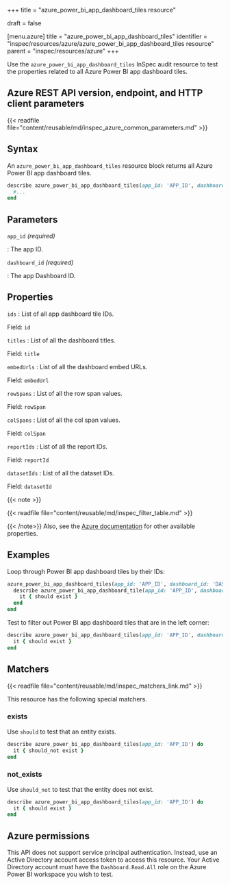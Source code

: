 +++
title = "azure_power_bi_app_dashboard_tiles resource"

draft = false


[menu.azure]
title = "azure_power_bi_app_dashboard_tiles"
identifier = "inspec/resources/azure/azure_power_bi_app_dashboard_tiles resource"
parent = "inspec/resources/azure"
+++

Use the `azure_power_bi_app_dashboard_tiles` InSpec audit resource to test the properties related to all Azure Power BI app dashboard tiles.

## Azure REST API version, endpoint, and HTTP client parameters

{{< readfile file="content/reusable/md/inspec_azure_common_parameters.md" >}}

## Syntax

An `azure_power_bi_app_dashboard_tiles` resource block returns all Azure Power BI app dashboard tiles.

```ruby
describe azure_power_bi_app_dashboard_tiles(app_id: 'APP_ID', dashboard_id: 'DASHBOARD_ID') do
  #...
end
```

## Parameters

`app_id` _(required)_

: The app ID.

`dashboard_id` _(required)_

: The app Dashboard ID.

## Properties

`ids`
: List of all app dashboard tile IDs.

  Field: `id`

`titles`
: List of all the dashboard titles.

  Field: `title`

`embedUrls`
: List of all the dashboard embed URLs.

  Field: `embedUrl`

`rowSpans`
: List of all the row span values.

  Field: `rowSpan`

`colSpans`
: List of all the col span values.

  Field: `colSpan`

`reportIds`
: List of all the report IDs.

  Field: `reportId`

`datasetIds`
: List of all the dataset IDs.

  Field: `datasetId`

{{< note >}}

{{< readfile file="content/reusable/md/inspec_filter_table.md" >}}

{{< /note>}}
Also, see the [Azure documentation](https://docs.microsoft.com/en-us/rest/api/power-bi/apps/get-tiles) for other available properties.

## Examples

Loop through Power BI app dashboard tiles by their IDs:

```ruby
azure_power_bi_app_dashboard_tiles(app_id: 'APP_ID', dashboard_id: 'DASHBOARD_ID').ids.each do |id|
  describe azure_power_bi_app_dashboard_tile(app_id: 'APP_ID', dashboard_id: 'DASHBOARD_ID', tile_id: id) do
    it { should exist }
  end
end
```

Test to filter out Power BI app dashboard tiles that are in the left corner:

```ruby
describe azure_power_bi_app_dashboard_tiles(app_id: 'APP_ID', dashboard_id: 'DASHBOARD_ID').where(rowSpan: 0, colSpan: 0) do
  it { should exist }
end
```

## Matchers

{{< readfile file="content/reusable/md/inspec_matchers_link.md" >}}

This resource has the following special matchers.

### exists

Use `should` to test that an entity exists.

```ruby
describe azure_power_bi_app_dashboard_tiles(app_id: 'APP_ID') do
  it { should_not exist }
end
```

### not_exists

Use `should_not` to test that the entity does not exist.

```ruby
describe azure_power_bi_app_dashboard_tiles(app_id: 'APP_ID') do
  it { should exist }
end
```

## Azure permissions

This API does not support service principal authentication. Instead, use an Active Directory account access token to access this resource.
Your Active Directory account must have the `Dashboard.Read.All` role on the Azure Power BI workspace you wish to test.
